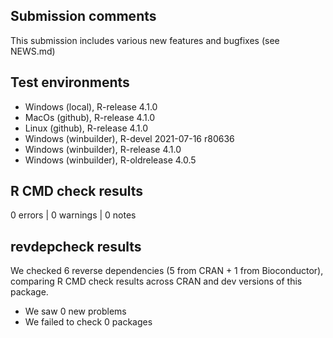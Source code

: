 ## Submission comments
This submission includes various new features and bugfixes (see NEWS.md)

## Test environments
* Windows (local), R-release 4.1.0
* MacOs (github), R-release 4.1.0
* Linux (github), R-release 4.1.0
* Windows (winbuilder), R-devel 2021-07-16 r80636
* Windows (winbuilder), R-release 4.1.0
* Windows (winbuilder), R-oldrelease 4.0.5

## R CMD check results
0 errors | 0 warnings | 0 notes

## revdepcheck results
We checked 6 reverse dependencies (5 from CRAN + 1 from Bioconductor), comparing R CMD check results across CRAN and dev versions of this package.

 * We saw 0 new problems
 * We failed to check 0 packages
